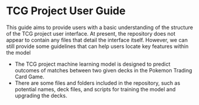 # TCG Project User Guide

This guide aims to provide users with a basic understanding of the structure of the TCG project user interface. At present, the repository does not appear to contain any files that detail the interface itself. However, we can still provide some guidelines that can help users locate key features within the model

- The TCG project machine learning model is designed to predict outcomes of matches between two given decks in the Pokemon Trading Card Game. 
- There are some files and folders included in the repository, such as potential names, deck files, and scripts for training the model and upgrading the decks.